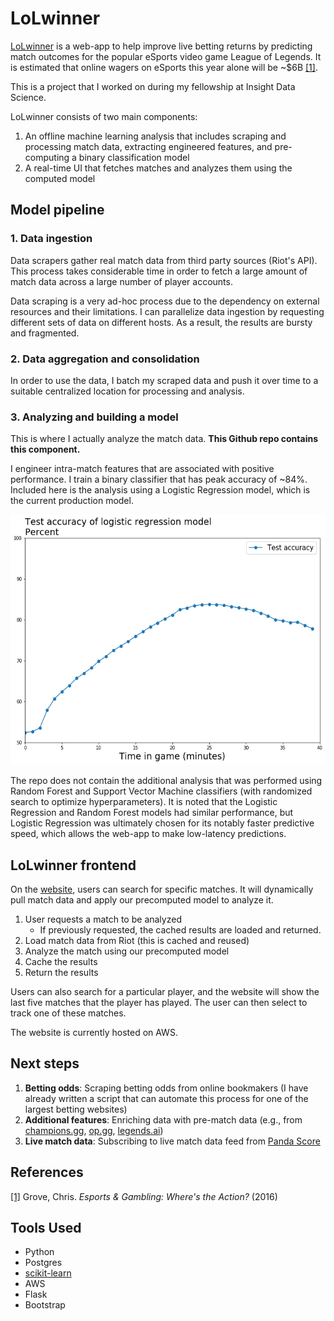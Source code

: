 # LoLwinner

[LoLwinner](http://lolwinner.chaneylin.com/) is a web-app to help improve live betting returns by predicting match outcomes for the popular eSports video game League of Legends. It is estimated that online wagers on eSports this year alone will be ~$6B [[1]](https://www.thelines.com/wp-content/uploads/2018/03/Esports-and-Gambling.pdf). 

This is a project that I worked on during my fellowship at Insight Data Science.

LoLwinner consists of two main components:
1. An offline machine learning analysis that includes scraping and processing match data, extracting engineered features, and pre-computing a binary classification model
2. A real-time UI that fetches matches and analyzes them using the computed model

## Model pipeline
### 1. Data ingestion
Data scrapers gather real match data from third party sources (Riot's API). This process takes considerable time in order to fetch a large amount of match data across a large number of player accounts.

Data scraping is a very ad-hoc process due to the dependency on external resources and their limitations. I can parallelize data ingestion by requesting different sets of data on different hosts. As a result, the results are bursty and fragmented.

### 2. Data aggregation and consolidation

In order to use the data, I batch my scraped data and push it over time to a suitable centralized location for processing and analysis.

### 3. Analyzing and building a model
This is where I actually analyze the match data. **This Github repo contains this component.**

I engineer intra-match features that are associated with positive performance. I train a binary classifier that has peak accuracy of ~84%. Included here is the analysis using a Logistic Regression model, which is the current production model.

<p align="center">
<img src="https://github.com/clin-projects/LoLwinner/blob/master/LoLwinner_acc.png" height="400">
</p>

The repo does not contain the additional analysis that was performed using Random Forest and Support Vector Machine classifiers (with randomized search to optimize hyperparameters). It is noted that the Logistic Regression and Random Forest models had similar performance, but Logistic Regression was ultimately chosen for its notably faster predictive speed, which allows the web-app to make low-latency predictions.


## LoLwinner frontend

On the [website](http://lolwinner.chaneylin.com/), users can search for specific matches. It will dynamically pull match data and apply our precomputed model to analyze it.

1. User requests a match to be analyzed
   - If previously requested, the cached results are loaded and returned.
2. Load match data from Riot (this is cached and reused)
3. Analyze the match using our precomputed model
4. Cache the results
5. Return the results

Users can also search for a particular player, and the website will show the last five matches that the player has played. The user can then select to track one of these matches.

The website is currently hosted on AWS.

## Next steps

1. **Betting odds**: Scraping betting odds from online bookmakers (I have already written a script that can automate this process for one of the largest betting websites)
2. **Additional features**: Enriching data with pre-match data (e.g., from [champions.gg](https://champion.gg), [op.gg](http://na.op.gg/), [legends.ai](https://legends.ai))
3. **Live match data**: Subscribing to live match data feed from [Panda Score](https://api.pandascore.co/ws/league-of-legends/reference)

## References
[[1]](https://www.thelines.com/wp-content/uploads/2018/03/Esports-and-Gambling.pdf) Grove, Chris. *Esports & Gambling: Where's the Action?* (2016)

## Tools Used

- Python
- Postgres
- [scikit-learn](http://scikit-learn.org)
- AWS
- Flask
- Bootstrap
